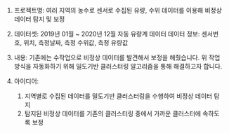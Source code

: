 1. 프로젝트명: 여러 지역의 농수로 센서로 수집된 유량, 수위 데이터를 이용해 비정상 데이터 탐지 및 보정

2. 데이터셋: 2019년 01월 ~ 2020년 12월 자동 유량계 데이터
	데이터 정보: 센서번호, 위치, 측정날짜, 측정 수위값, 측정 유량값

3. 내용:
	기존에는 수작업으로 비정상 데이터를 발견해서 보정을 해줬습니다.
	위 작업 방식을 자동화하기 위해 밀도기반 클러스터링 알고리즘을 통해 해결하고자 합니다.

4. 아이디어:
	1. 지역별로 수집된 데이터를 밀도기반 클러스터링을 수행하여 비정상 데이터 탐지
	2. 탐지된 비정상 데이터를 기존의 클러스터링 중에서 가까운 클러스터에 속하도록 보정
